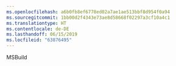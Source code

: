 ```yaml
---
ms.openlocfilehash: a6b0fb8ef6778ed02a7ae1ae513bbf8d954f0a94
ms.sourcegitcommit: 1bb00d2f4343e73ae8d58668f02297a3cf10a4c1
ms.translationtype: HT
ms.contentlocale: de-DE
ms.lasthandoff: 06/15/2019
ms.locfileid: "63876495"
---
```

MSBuild